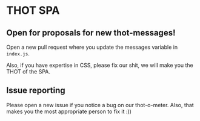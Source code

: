 # THOT SPA

## Open for proposals for new thot-messages!

Open a new pull request where you update the messages variable in `index.js`.

Also, if you have expertise in CSS, please fix our shit, we will make you the THOT of the SPA.

## Issue reporting

Please open a new issue if you notice a bug on our thot-o-meter.
Also, that makes you the most appropriate person to fix it :))
